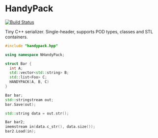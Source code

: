# HandyPack
[![Build Status][travis-image]][travis]

[travis-image]: https://travis-ci.org/bakwc/HandyPack.svg?branch=master
[travis]: https://travis-ci.org/bakwc/HandyPack

Tiny C++ serializer. Single-header, supports POD types, classes and STL containers.
```cpp
#include "handypack.hpp"

using namespace NHandyPack;

struct Bar {
  int A;
  std::vector<std::string> B;
  std::list<Foo> C;
  HANDYPACK(A, B, C)
}

Bar bar;
std::stringstream out;
bar.Save(out);

std::string data = out.str();

Bar bar2;
imemstream in(data.c_str(), data.size());
bar2.Load(in);

```
